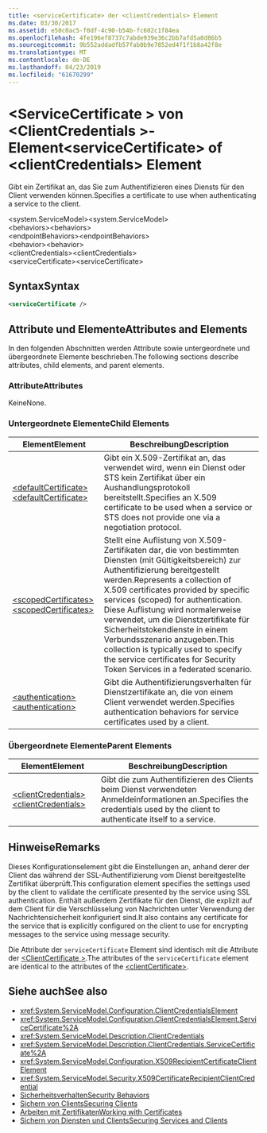 ```yaml
---
title: <serviceCertificate> der <clientCredentials> Element
ms.date: 03/30/2017
ms.assetid: e50c0ac5-f0df-4c90-b54b-fc602c1f84ea
ms.openlocfilehash: 4fe196ef8737c7abde939e36c2bb7afd5a0d86b5
ms.sourcegitcommit: 9b552addadfb57fab0b9e7852ed4f1f1b8a42f8e
ms.translationtype: MT
ms.contentlocale: de-DE
ms.lasthandoff: 04/23/2019
ms.locfileid: "61670299"
---
```

# <a name="servicecertificate-of-clientcredentials-element"></a><span data-ttu-id="06484-102">\<ServiceCertificate > von \<ClientCredentials >-Element</span><span class="sxs-lookup"><span data-stu-id="06484-102">\<serviceCertificate> of \<clientCredentials> Element</span></span>
<span data-ttu-id="06484-103">Gibt ein Zertifikat an, das Sie zum Authentifizieren eines Diensts für den Client verwenden können.</span><span class="sxs-lookup"><span data-stu-id="06484-103">Specifies a certificate to use when authenticating a service to the client.</span></span>  
  
 <span data-ttu-id="06484-104">\<system.ServiceModel></span><span class="sxs-lookup"><span data-stu-id="06484-104">\<system.ServiceModel></span></span>  
<span data-ttu-id="06484-105">\<behaviors></span><span class="sxs-lookup"><span data-stu-id="06484-105">\<behaviors></span></span>  
<span data-ttu-id="06484-106">\<endpointBehaviors></span><span class="sxs-lookup"><span data-stu-id="06484-106">\<endpointBehaviors></span></span>  
<span data-ttu-id="06484-107">\<behavior></span><span class="sxs-lookup"><span data-stu-id="06484-107">\<behavior></span></span>  
<span data-ttu-id="06484-108">\<clientCredentials></span><span class="sxs-lookup"><span data-stu-id="06484-108">\<clientCredentials></span></span>  
<span data-ttu-id="06484-109">\<serviceCertificate></span><span class="sxs-lookup"><span data-stu-id="06484-109">\<serviceCertificate></span></span>  
  
## <a name="syntax"></a><span data-ttu-id="06484-110">Syntax</span><span class="sxs-lookup"><span data-stu-id="06484-110">Syntax</span></span>  
  
```xml  
<serviceCertificate />
```  
  
## <a name="attributes-and-elements"></a><span data-ttu-id="06484-111">Attribute und Elemente</span><span class="sxs-lookup"><span data-stu-id="06484-111">Attributes and Elements</span></span>  
 <span data-ttu-id="06484-112">In den folgenden Abschnitten werden Attribute sowie untergeordnete und übergeordnete Elemente beschrieben.</span><span class="sxs-lookup"><span data-stu-id="06484-112">The following sections describe attributes, child elements, and parent elements.</span></span>  
  
### <a name="attributes"></a><span data-ttu-id="06484-113">Attribute</span><span class="sxs-lookup"><span data-stu-id="06484-113">Attributes</span></span>  
 <span data-ttu-id="06484-114">Keine</span><span class="sxs-lookup"><span data-stu-id="06484-114">None.</span></span>  
  
### <a name="child-elements"></a><span data-ttu-id="06484-115">Untergeordnete Elemente</span><span class="sxs-lookup"><span data-stu-id="06484-115">Child Elements</span></span>  
  
|<span data-ttu-id="06484-116">Element</span><span class="sxs-lookup"><span data-stu-id="06484-116">Element</span></span>|<span data-ttu-id="06484-117">Beschreibung</span><span class="sxs-lookup"><span data-stu-id="06484-117">Description</span></span>|  
|-------------|-----------------|  
|[<span data-ttu-id="06484-118">\<defaultCertificate></span><span class="sxs-lookup"><span data-stu-id="06484-118">\<defaultCertificate></span></span>](../../../../../docs/framework/configure-apps/file-schema/wcf/defaultcertificate-element.md)|<span data-ttu-id="06484-119">Gibt ein X.509-Zertifikat an, das verwendet wird, wenn ein Dienst oder STS kein Zertifikat über ein Aushandlungsprotokoll bereitstellt.</span><span class="sxs-lookup"><span data-stu-id="06484-119">Specifies an X.509 certificate to be used when a service or STS does not provide one via a negotiation protocol.</span></span>|  
|[<span data-ttu-id="06484-120">\<scopedCertificates></span><span class="sxs-lookup"><span data-stu-id="06484-120">\<scopedCertificates></span></span>](../../../../../docs/framework/configure-apps/file-schema/wcf/scopedcertificates-element.md)|<span data-ttu-id="06484-121">Stellt eine Auflistung von X.509-Zertifikaten dar, die von bestimmten Diensten (mit Gültigkeitsbereich) zur Authentifizierung bereitgestellt werden.</span><span class="sxs-lookup"><span data-stu-id="06484-121">Represents a collection of X.509 certificates provided by specific services (scoped) for authentication.</span></span> <span data-ttu-id="06484-122">Diese Auflistung wird normalerweise verwendet, um die Dienstzertifikate für Sicherheitstokendienste in einem Verbundsszenario anzugeben.</span><span class="sxs-lookup"><span data-stu-id="06484-122">This collection is typically used to specify the service certificates for Security Token Services in a federated scenario.</span></span>|  
|[<span data-ttu-id="06484-123">\<authentication></span><span class="sxs-lookup"><span data-stu-id="06484-123">\<authentication></span></span>](../../../../../docs/framework/configure-apps/file-schema/wcf/authentication-of-servicecertificate-element.md)|<span data-ttu-id="06484-124">Gibt die Authentifizierungsverhalten für Dienstzertifikate an, die von einem Client verwendet werden.</span><span class="sxs-lookup"><span data-stu-id="06484-124">Specifies authentication behaviors for service certificates used by a client.</span></span>|  
  
### <a name="parent-elements"></a><span data-ttu-id="06484-125">Übergeordnete Elemente</span><span class="sxs-lookup"><span data-stu-id="06484-125">Parent Elements</span></span>  
  
|<span data-ttu-id="06484-126">Element</span><span class="sxs-lookup"><span data-stu-id="06484-126">Element</span></span>|<span data-ttu-id="06484-127">Beschreibung</span><span class="sxs-lookup"><span data-stu-id="06484-127">Description</span></span>|  
|-------------|-----------------|  
|[<span data-ttu-id="06484-128">\<clientCredentials></span><span class="sxs-lookup"><span data-stu-id="06484-128">\<clientCredentials></span></span>](../../../../../docs/framework/configure-apps/file-schema/wcf/clientcredentials.md)|<span data-ttu-id="06484-129">Gibt die zum Authentifizieren des Clients beim Dienst verwendeten Anmeldeinformationen an.</span><span class="sxs-lookup"><span data-stu-id="06484-129">Specifies the credentials used by the client to authenticate itself to a service.</span></span>|  
  
## <a name="remarks"></a><span data-ttu-id="06484-130">Hinweise</span><span class="sxs-lookup"><span data-stu-id="06484-130">Remarks</span></span>  
 <span data-ttu-id="06484-131">Dieses Konfigurationselement gibt die Einstellungen an, anhand derer der Client das während der SSL-Authentifizierung vom Dienst bereitgestellte Zertifikat überprüft.</span><span class="sxs-lookup"><span data-stu-id="06484-131">This configuration element specifies the settings used by the client to validate the certificate presented by the service using SSL authentication.</span></span> <span data-ttu-id="06484-132">Enthält außerdem Zertifikate für den Dienst, die explizit auf dem Client für die Verschlüsselung von Nachrichten unter Verwendung der Nachrichtensicherheit konfiguriert sind.</span><span class="sxs-lookup"><span data-stu-id="06484-132">It also contains any certificate for the service that is explicitly configured on the client to use for encrypting messages to the service using message security.</span></span>  
  
 <span data-ttu-id="06484-133">Die Attribute der `serviceCertificate` Element sind identisch mit die Attribute der [ \<ClientCertificate >](../../../../../docs/framework/configure-apps/file-schema/wcf/clientcertificate-of-clientcredentials-element.md).</span><span class="sxs-lookup"><span data-stu-id="06484-133">The attributes of the `serviceCertificate` element are identical to the attributes of the [\<clientCertificate>](../../../../../docs/framework/configure-apps/file-schema/wcf/clientcertificate-of-clientcredentials-element.md).</span></span>  
  
## <a name="see-also"></a><span data-ttu-id="06484-134">Siehe auch</span><span class="sxs-lookup"><span data-stu-id="06484-134">See also</span></span>

- <xref:System.ServiceModel.Configuration.ClientCredentialsElement>
- <xref:System.ServiceModel.Configuration.ClientCredentialsElement.ServiceCertificate%2A>
- <xref:System.ServiceModel.Description.ClientCredentials>
- <xref:System.ServiceModel.Description.ClientCredentials.ServiceCertificate%2A>
- <xref:System.ServiceModel.Configuration.X509RecipientCertificateClientElement>
- <xref:System.ServiceModel.Security.X509CertificateRecipientClientCredential>
- [<span data-ttu-id="06484-135">Sicherheitsverhalten</span><span class="sxs-lookup"><span data-stu-id="06484-135">Security Behaviors</span></span>](../../../../../docs/framework/wcf/feature-details/security-behaviors-in-wcf.md)
- [<span data-ttu-id="06484-136">Sichern von Clients</span><span class="sxs-lookup"><span data-stu-id="06484-136">Securing Clients</span></span>](../../../../../docs/framework/wcf/securing-clients.md)
- [<span data-ttu-id="06484-137">Arbeiten mit Zertifikaten</span><span class="sxs-lookup"><span data-stu-id="06484-137">Working with Certificates</span></span>](../../../../../docs/framework/wcf/feature-details/working-with-certificates.md)
- [<span data-ttu-id="06484-138">Sichern von Diensten und Clients</span><span class="sxs-lookup"><span data-stu-id="06484-138">Securing Services and Clients</span></span>](../../../../../docs/framework/wcf/feature-details/securing-services-and-clients.md)
